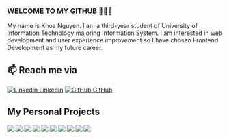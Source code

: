 ### WELCOME TO MY GITHUB 👋👋👋
My name is Khoa Nguyen. I am a third-year student of University of Information Technology majoring Information System. I am interested in web development and user experience improvement so I have chosen Frontend Development as my future career.<br>

## 📫 Reach me via
[![Linkedin](https://i.stack.imgur.com/gVE0j.png) LinkedIn](https://www.linkedin.com/in/khoa-nguyen-ly/) [![GitHub](https://i.stack.imgur.com/tskMh.png) GitHub](https://github.com/JesseCN1024/) 



## My Personal Projects

  
<a href="https://github.com/Team-DVGs/MiniMarket3">
  <!-- Change the `github-readme-stats.anuraghazra1.vercel.app` to `github-readme-stats.vercel.app`  -->
  <img align="center" src="https://github-readme-stats.anuraghazra1.vercel.app/api/pin/?username=Team-DVGs&repo=MiniMarket3&theme=cobalt" />
</a>


<a href="https://github.com/JesseCN1024/VanLife">
  <!-- Change the `github-readme-stats.anuraghazra1.vercel.app` to `github-readme-stats.vercel.app`  -->
  <img align="center" src="https://github-readme-stats.anuraghazra1.vercel.app/api/pin/?username=JesseCN1024&repo=VanLife&theme=dracula" />
</a>

<a href="https://github.com/JesseCN1024/Coconotes">
  <!-- Change the `github-readme-stats.anuraghazra1.vercel.app` to `github-readme-stats.vercel.app`  -->
  <img align="center" src="https://github-readme-stats.anuraghazra1.vercel.app/api/pin/?username=JesseCN1024&repo=Coconotes&theme=dark" />
</a>    

<a href="https://github.com/JesseCN1024/Tenzies">
  <!-- Change the `github-readme-stats.anuraghazra1.vercel.app` to `github-readme-stats.vercel.app`  -->
  <img align="center" src="https://github-readme-stats.anuraghazra1.vercel.app/api/pin/?username=JesseCN1024&repo=Tenzies&theme=highcontrast" />
</a>

<a href="https://github.com/JesseCN1024/EcommerceShop">
  <!-- Change the `github-readme-stats.anuraghazra1.vercel.app` to `github-readme-stats.vercel.app`  -->
  <img align="center" src="https://github-readme-stats.anuraghazra1.vercel.app/api/pin/?username=JesseCN1024&repo=EcommerceShop&theme=cobalt" />
</a>    

<a href="https://github.com/JesseCN1024/Movie-Fighting">
  <!-- Change the `github-readme-stats.anuraghazra1.vercel.app` to `github-readme-stats.vercel.app`  -->
  <img align="center" src="https://github-readme-stats.anuraghazra1.vercel.app/api/pin/?username=JesseCN1024&repo=Movie-Fighting&theme=radical" />
</a>    

<a href="https://github.com/JesseCN1024/TechPage">
  <!-- Change the `github-readme-stats.anuraghazra1.vercel.app` to `github-readme-stats.vercel.app`  -->
  <img align="center" src="https://github-readme-stats.anuraghazra1.vercel.app/api/pin/?username=JesseCN1024&repo=TechPage&theme=merko" />
</a>

<a href="https://github.com/JesseCN1024/Ezzy-Maze">
  <!-- Change the `github-readme-stats.anuraghazra1.vercel.app` to `github-readme-stats.vercel.app`  -->
  <img align="center" src="https://github-readme-stats.anuraghazra1.vercel.app/api/pin/?username=JesseCN1024&repo=Ezzy-Maze&theme=gruvbox" />
</a>    

<a href="https://github.com/JesseCN1024/Timer">
  <!-- Change the `github-readme-stats.anuraghazra1.vercel.app` to `github-readme-stats.vercel.app`  -->
  <img align="center" src="https://github-readme-stats.anuraghazra1.vercel.app/api/pin/?username=JesseCN1024&repo=Timer&theme=dark" />
</a>
  
<a href="https://github.com/JesseCN1024/The-Band">
  <!-- Change the `github-readme-stats.anuraghazra1.vercel.app` to `github-readme-stats.vercel.app`  -->
  <img align="center" src="https://github-readme-stats.anuraghazra1.vercel.app/api/pin/?username=JesseCN1024&repo=The-Band&theme=cobalt" />
</a>





<!-- <a href="https://github.com/uvipen/Very-deep-cnn-pytorch/">
  <img align="center" src="https://github-readme-stats.anuraghazra1.vercel.app/api/pin/?username=uvipen&repo=Very-deep-cnn-pytorch&theme=highcontrast" />
</a>    
<a href="https://github.com/uvipen/Very-deep-cnn-tensorflow/">
  <img align="center" src="https://github-readme-stats.anuraghazra1.vercel.app/api/pin/?username=uvipen&repo=Very-deep-cnn-tensorflow&theme=dracula" />
</a> -->


<!--
**JesseCN1024/JesseCN1024** is a ✨ _special_ ✨ repository because its `README.md` (this file) appears on your GitHub profile.

Here are some ideas to get you started:

- 🔭 I’m currently working on ...
- 🌱 I’m currently learning ...
- 👯 I’m looking to collaborate on ...
- 🤔 I’m looking for help with ...
- 💬 Ask me about ...
- 📫 How to reach me: ...
- 😄 Pronouns: ...
- ⚡ Fun fact: ...
-->
